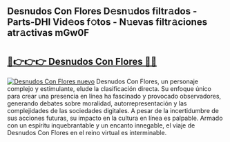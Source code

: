 ## Desnudos Con Flores D𝚎sn𝚞dos filtr𝚊dos - Parts-DHI Vid𝚎os f𝚘tos - N𝚞evas filtr𝚊ciones atr𝚊ctivas mGw0F

# <h2><a href="http://mb4et4h.tromn.icu/?c=Desnudos+Con+Flores">🔗👉👉👉 Desnudos Con Flores 🔗🔗</a></h2>

[![Desnudos Con Flores nuevo](https://i.imgur.com/pEAQMta.gif)](http://mb4et4h.tromn.icu/?c=Desnudos+Con+Flores)
Desnudos Con Flores, un personaje complejo y estimulante, elude la clasificación directa. Su enfoque único para crear una presencia en línea ha fascinado y provocado observadores, generando debates sobre moralidad, autorrepresentación y las complejidades de las sociedades digitales. A pesar de la incertidumbre de sus acciones futuras, su impacto en la cultura en línea es palpable. Armado con un espíritu inquebrantable y un encanto innegable, el viaje de Desnudos Con Flores en el reino virtual es interminable.
